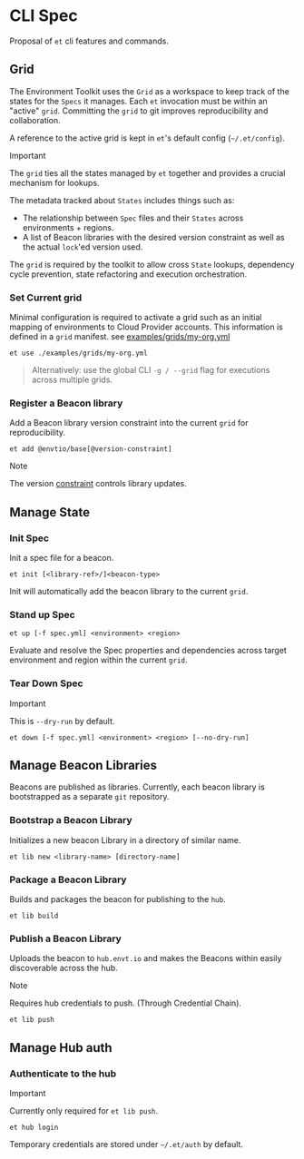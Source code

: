 # CLI Spec

Proposal of `et` cli features and commands.

## Grid

The Environment Toolkit uses the `Grid` as a workspace to keep track of the states for the `Specs` it manages. Each `et` invocation must be within an "active" `grid`. Committing the `grid` to git improves reproducibility and collaboration.

A reference to the active grid is kept in `et`'s default config (`~/.et/config`).

> [!IMPORTANT]
> The `grid` ties all the states managed by `et` together and provides a crucial mechanism for lookups.

The metadata tracked about `States` includes things such as:

- The relationship between `Spec` files and their `States` across environments + regions.
- A list of Beacon libraries with the desired version constraint as well as the actual `lock`'ed version used.

The `grid` is required by the toolkit to allow cross `State` lookups, dependency cycle prevention, state refactoring and execution orchestration.

### Set Current grid

Minimal configuration is required to activate a grid such as an initial mapping of environments to Cloud Provider accounts. This information is defined in a `grid` manifest. see [examples/grids/my-org.yml](./examples/grids/my-org.yml)

```console
et use ./examples/grids/my-org.yml
```

> Alternatively: use the global CLI `-g / --grid` flag for executions across multiple grids.

<!--
### Bootstrap grid

Provision the conventional Cloud resources for the Environment Toolkit to manage environments within the Cloud Provider.

```console
et bootstrap ./examples/grids/my-org.yml
```
-->

### Register a Beacon library

Add a Beacon library version constraint into the current `grid` for reproducibility.

```console
et add @envtio/base[@version-constraint]
```

> [!NOTE]
> The version [constraint](https://docs.npmjs.com/about-semantic-versioning#using-semantic-versioning-to-specify-update-types-your-package-can-accept) controls library updates.

<!-- TODO: Future feature of managing private Beacon pkges auth mechanisms and facility the init command for available beacons -->

## Manage State

### Init Spec

Init a spec file for a beacon.

```console
et init [<library-ref>/]<beacon-type>
```

Init will automatically add the beacon library to the current `grid`.

### Stand up Spec

```console
et up [-f spec.yml] <environment> <region>
```

Evaluate and resolve the Spec properties and dependencies across target environment and region within the current `grid`.

<!-- CLI will:

- evaluate the spec, resolving resource references through the grid
- unresolved referenced properties halt the process
- resolved referenced properties are templated out
- stack synthesis and plan is executed using the Terraform Provider credential chain (i.e assume role arn)
- on confirmation stack is applied
- resulting State is indexed by UUID for env/region (attributes) in the grid and used for future spec resolving.

SaaS offers advanced orchestration mechanisms over a `grid` of states.

-->

### Tear Down Spec

> [!IMPORTANT]
> This is `--dry-run` by default.

```console
et down [-f spec.yml] <environment> <region> [--no-dry-run]
```

## Manage Beacon Libraries

Beacons are published as libraries. Currently, each beacon library is bootstrapped as a separate `git` repository.

<!-- projen by default initializes an empty git directory, in the future we may want to support monorepos better -->

### Bootstrap a Beacon Library

Initializes a new beacon Library in a directory of similar name.

```console
et lib new <library-name> [directory-name]
```

<!-- Implementation details - First Iteration

As a first iteration, this largely depends on the [JSII projen manifest](https://github.com/projen/projen/blob/v0.84.10/src/cli/util.ts#L62) and runs `projen new` in the target directory under the hood.

-->

### Package a Beacon Library

Builds and packages the beacon for publishing to the `hub`.

```console
et lib build
```

<!-- Implementation details - First Iteration

Projen is the task runner and re-uses [JSII pacmak](https://github.com/aws/jsii/blob/main/packages/jsii-pacmak/README.md) tasks to build and publish JSII packages for beacon libraries.

See the Projen JSII Project - [Packaging Tasks](https://github.com/projen/projen/blob/v0.84.10/src/cdk/jsii-project.ts#L507)

-->

### Publish a Beacon Library

Uploads the beacon to `hub.envt.io` and makes the Beacons within easily discoverable across the hub.

> [!NOTE]
> Requires hub credentials to push. (Through Credential Chain).

```console
et lib push
```

<!-- Implementation details - First Iteration

Requires Hub SaaS to handle authentication, backing npm registry and auto generated documentation functionality.

Future SaaS feature: private hubs
-->

## Manage Hub auth

### Authenticate to the hub

> [!IMPORTANT]
> Currently only required for `et lib push`.

```console
et hub login
```

Temporary credentials are stored under `~/.et/auth` by default.
